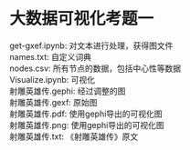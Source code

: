 # 大数据可视化考题一  
get-gxef.ipynb: 对文本进行处理，获得图文件  
names.txt: 自定义词典  
nodes.csv: 所有节点的数据，包括中心性等数据  
Visualize.ipynb: 可视化  
射雕英雄传.gephi: 经过调整的图  
射雕英雄传.gexf: 原始图  
射雕英雄传.pdf: 使用gephi导出的可视化图  
射雕英雄传.png: 使用gephi导出的可视化图  
射雕英雄传.txt: 《射雕英雄传》原文